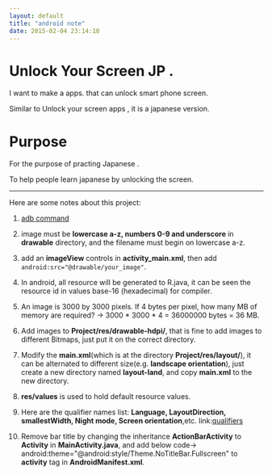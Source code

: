 ```yaml
---
layout: default
title: "android note"
date: 2015-02-04 23:14:10
---
```


# Unlock Your Screen JP .

I want to make a apps. that can unlock smart phone screen.

Similar to Unlock your screen apps , it is a japanese version.

# Purpose

For the purpose of practing Japanese .

To help people learn japanese by unlocking the screen.

---

Here are some notes about this project:

1. [adb command](http://style77125tech.pixnet.net/blog/post/17556680-%5Bandroid%5D-%E4%BD%BF%E7%94%A8adb%E6%8C%87%E4%BB%A4)

2. image must be **lowercase a-z, numbers 0-9 and underscore** in **drawable** directory, and the filename must begin on lowercase a-z.

3. add an **imageView** controls in **activity_main.xml**, then add `android:src="@drawable/your_image"`. 

4. In android, all resource will be generated to R.java, it can be seen the resource id in values base-16 (hexadecimal) for compiler.

5. An image is 3000 by 3000 pixels. If 4 bytes per pixel, how many MB of memory are required? -> 3000 * 3000 * 4 = 36000000 bytes = 36 MB.

6. Add images to **Project/res/drawable-hdpi/**, that is fine to add images to different Bitmaps, just put it on the correct directory. 

7. Modify the **main.xml**(which is at the directory **Project/res/layout/**), it can be alternated to different size(e.g. **landscape orientation**), just create a new directory named **layout-land**, and copy **main.xml** to the new directory.

8. **res/values** is used to hold default resource values.

9. Here are the qualifier names list: **Language, LayoutDirection, smallestWidth, Night mode, Screen orientation**,etc. link:[qualifiers](http://developer.android.com/guide/topics/resources/providing-resources.html)

10. Remove bar title by changing the inheritance **ActionBarActivity** to **Activity** in **MainActivity.java**, and add below code->    android:theme="@android:style/Theme.NoTitleBar.Fullscreen"    to **activity** tag in **AndroidManifest.xml**.
